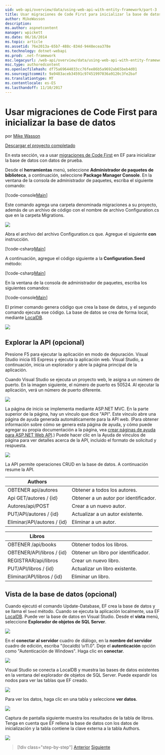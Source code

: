 ```yaml
---
uid: web-api/overview/data/using-web-api-with-entity-framework/part-3
title: Usar migraciones de Code First para inicializar la base de datos | Documentos de Microsoft
author: MikeWasson
description: 
ms.author: aspnetcontent
manager: wpickett
ms.date: 06/16/2014
ms.topic: article
ms.assetid: 76e2013a-65b7-488c-834d-9448ecea378e
ms.technology: dotnet-webapi
ms.prod: .net-framework
msc.legacyurl: /web-api/overview/data/using-web-api-with-entity-framework/part-3
msc.type: authoredcontent
ms.openlocfilehash: df75a69644033cc76fee86b5a9692ab65beb4d01
ms.sourcegitcommit: 9a9483aceb34591c97451997036a9120c3fe2baf
ms.translationtype: MT
ms.contentlocale: es-ES
ms.lasthandoff: 11/10/2017
---
```

<a name="use-code-first-migrations-to-seed-the-database"></a>Usar migraciones de Code First para inicializar la base de datos
====================
por [Mike Wasson](https://github.com/MikeWasson)

[Descargar el proyecto completado](https://github.com/MikeWasson/BookService)

En esta sección, va a usar [migraciones de Code First](https://msdn.microsoft.com/en-us/data/jj591621) en EF para inicializar la base de datos con datos de prueba.

Desde el **herramientas** menú, seleccione **Administrador de paquetes de biblioteca**, a continuación, seleccione **Package Manager Console**. En la ventana de la consola de administrador de paquetes, escriba el siguiente comando:

[!code-console[Main](part-3/samples/sample1.cmd)]

Este comando agrega una carpeta denominada migraciones a su proyecto, además de un archivo de código con el nombre de archivo Configuration.cs que en la carpeta Migrations.

![](part-3/_static/image1.png)

Abra el archivo del archivo Configuration.cs que. Agregue el siguiente **con** instrucción.

[!code-csharp[Main](part-3/samples/sample2.cs)]

A continuación, agregue el código siguiente a la **Configuration.Seed** método:

[!code-csharp[Main](part-3/samples/sample3.cs)]

En la ventana de la consola de administrador de paquetes, escriba los siguientes comandos:

[!code-console[Main](part-3/samples/sample4.cmd)]

El primer comando genera código que crea la base de datos, y el segundo comando ejecuta ese código. La base de datos se crea de forma local, mediante [LocalDB](https://msdn.microsoft.com/en-us/library/hh510202.aspx).

![](part-3/_static/image2.png)

## <a name="explore-the-api-optional"></a>Explorar la API (opcional)

Presione F5 para ejecutar la aplicación en modo de depuración. Visual Studio inicia IIS Express y ejecuta la aplicación web. Visual Studio, a continuación, inicia un explorador y abre la página principal de la aplicación.

Cuando Visual Studio se ejecuta un proyecto web, le asigna a un número de puerto. En la imagen siguiente, el número de puerto es 50524. Al ejecutar la aplicación, verá un número de puerto diferente.

![](part-3/_static/image3.png)

La página de inicio se implementa mediante ASP.NET MVC. En la parte superior de la página, hay un vínculo que dice "API". Este vínculo abre una página de ayuda generada automáticamente para la API web. (Para obtener información sobre cómo se genera esta página de ayuda, y cómo puede agregar su propia documentación a la página, vea [crear páginas de ayuda para ASP.NET Web API](../../getting-started-with-aspnet-web-api/creating-api-help-pages.md).) Puede hacer clic en la Ayuda de vínculos de página para ver detalles acerca de la API, incluido el formato de solicitud y respuesta.

![](part-3/_static/image4.png)

La API permite operaciones CRUD en la base de datos. A continuación resume la API.

| Authors |  |
| --- | -- |
| OBTENER api/autores | Obtener a todos los autores. |
| Api GET/autores / {id} | Obtener a un autor por identificador. |
| Autores/api/POST | Crear a un nuevo autor. |
| PUT/API/autores / {id} | Actualizar a un autor existente. |
| Eliminar/API/autores / {id} | Eliminar a un autor. |

| Libros |  |
| --- | -- |
| OBTENER /api/books | Obtener todos los libros. |
| OBTENER/API/libros / {id} | Obtener un libro por identificador. |
| REGISTRAR/api/libros | Crear un nuevo libro. |
| PUT/API/libros / {id} | Actualizar un libro existente. |
| Eliminar/API/libros / {id} | Eliminar un libro. |

## <a name="view-the-database-optional"></a>Vista de la base de datos (opcional)

Cuando ejecutó el comando Update-Database, EF crea la base de datos y se llama el `Seed` método. Cuando se ejecuta la aplicación localmente, usa EF [LocalDB](https://blogs.msdn.com/b/sqlexpress/archive/2011/07/12/introducing-localdb-a-better-sql-express.aspx). Puede ver la base de datos en Visual Studio. Desde el **vista** menú, seleccione **Explorador de objetos de SQL Server**.

![](part-3/_static/image5.png)

En el **conectar al servidor** cuadro de diálogo, en la **nombre del servidor** cuadro de edición, escriba "(localdb) \v11.0". Deje el **autenticación** opción como "Autenticación de Windows". Haga clic en **conectar**.

![](part-3/_static/image6.png)

Visual Studio se conecta a LocalDB y muestra las bases de datos existentes en la ventana del explorador de objetos de SQL Server. Puede expandir los nodos para ver las tablas que EF creado.

![](part-3/_static/image7.png)

Para ver los datos, haga clic en una tabla y seleccione **ver datos**.

![](part-3/_static/image8.png)

Captura de pantalla siguiente muestra los resultados de la tabla de libros. Tenga en cuenta que EF rellena la base de datos con los datos de inicialización y la tabla contiene la clave externa a la tabla Authors.

![](part-3/_static/image9.png)

>[!div class="step-by-step"]
[Anterior](part-2.md)
[Siguiente](part-4.md)
